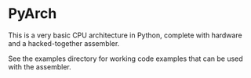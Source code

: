 PyArch
======

This is a very basic CPU architecture in Python, complete with hardware and a hacked-together assembler.

See the examples directory for working code examples that can be used with the assembler.
